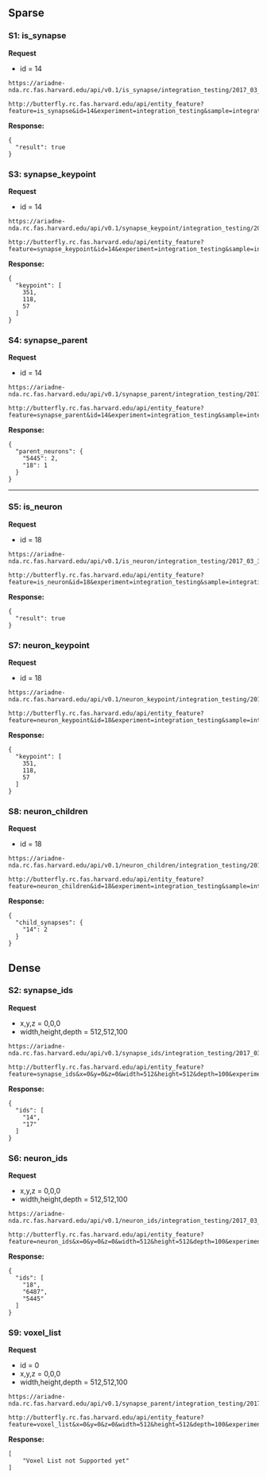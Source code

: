 ## Sparse

### S1: is_synapse

**Request**

- id = 14


```
https://ariadne-nda.rc.fas.harvard.edu/api/v0.1/is_synapse/integration_testing/2017_03_31/raw/14
```

```
http://butterfly.rc.fas.harvard.edu/api/entity_feature?feature=is_synapse&id=14&experiment=integration_testing&sample=integration_testing&dataset=2017_03_31&channel=raw
```

**Response:**

```
{
  "result": true
}
```

### S3: synapse_keypoint

**Request**

- id = 14

```
https://ariadne-nda.rc.fas.harvard.edu/api/v0.1/synapse_keypoint/integration_testing/2017_03_31/raw/0/14
```

```
http://butterfly.rc.fas.harvard.edu/api/entity_feature?feature=synapse_keypoint&id=14&experiment=integration_testing&sample=integration_testing&dataset=2017_03_31&channel=raw
```

**Response:**

```
{
  "keypoint": [
    351,
    118,
    57
  ]
}
```

### S4: synapse_parent

**Request**

- id = 14

```
https://ariadne-nda.rc.fas.harvard.edu/api/v0.1/synapse_parent/integration_testing/2017_03_31/raw/14
```

```
http://butterfly.rc.fas.harvard.edu/api/entity_feature?feature=synapse_parent&id=14&experiment=integration_testing&sample=integration_testing&dataset=2017_03_31&channel=raw
```

**Response:**

```
{
  "parent_neurons": {
    "5445": 2,
    "18": 1
  }
}
```

*****


### S5: is_neuron

**Request**

- id = 18

```
https://ariadne-nda.rc.fas.harvard.edu/api/v0.1/is_neuron/integration_testing/2017_03_31/raw/18
```

```
http://butterfly.rc.fas.harvard.edu/api/entity_feature?feature=is_neuron&id=18&experiment=integration_testing&sample=integration_testing&dataset=2017_03_31&channel=raw
```

**Response:**

```
{
  "result": true
}
```

### S7: neuron_keypoint

**Request**

- id = 18

```
https://ariadne-nda.rc.fas.harvard.edu/api/v0.1/neuron_keypoint/integration_testing/2017_03_31/raw/0/18
```

```
http://butterfly.rc.fas.harvard.edu/api/entity_feature?feature=neuron_keypoint&id=18&experiment=integration_testing&sample=integration_testing&dataset=2017_03_31&channel=raw
```


**Response:**

```
{
  "keypoint": [
    351,
    118,
    57
  ]
}
```

### S8: neuron_children

**Request**

- id = 18

```
https://ariadne-nda.rc.fas.harvard.edu/api/v0.1/neuron_children/integration_testing/2017_03_31/raw/18
```

```
http://butterfly.rc.fas.harvard.edu/api/entity_feature?feature=neuron_children&id=18&experiment=integration_testing&sample=integration_testing&dataset=2017_03_31&channel=raw
```


**Response:**

```
{
  "child_synapses": {
    "14": 2
  }
}
```

## Dense

### S2: synapse_ids

**Request**

- x,y,z = 0,0,0
- width,height,depth = 512,512,100

```
https://ariadne-nda.rc.fas.harvard.edu/api/v0.1/synapse_ids/integration_testing/2017_03_31/raw/0/0,512/0,521/0,100/
```

```
http://butterfly.rc.fas.harvard.edu/api/entity_feature?feature=synapse_ids&x=0&y=0&z=0&width=512&height=512&depth=100&experiment=integration_testing&sample=integration_testing&dataset=2017_03_31&channel=raw
```

**Response:**

```
{
  "ids": [
    "14",
    "17"
  ]
}
```

### S6: neuron_ids

**Request**

- x,y,z = 0,0,0
- width,height,depth = 512,512,100


```
https://ariadne-nda.rc.fas.harvard.edu/api/v0.1/neuron_ids/integration_testing/2017_03_31/raw/0/0,512/0,521/0,100/
```

```
http://butterfly.rc.fas.harvard.edu/api/entity_feature?feature=neuron_ids&x=0&y=0&z=0&width=512&height=512&depth=100&experiment=integration_testing&sample=integration_testing&dataset=2017_03_31&channel=raw
```

**Response:**

```
{
  "ids": [
    "18",
    "6487",
    "5445"
  ]
}
```

### S9: voxel_list

**Request**

- id = 0
- x,y,z = 0,0,0
- width,height,depth = 512,512,100

```
https://ariadne-nda.rc.fas.harvard.edu/api/v0.1/synapse_parent/integration_testing/2017_03_31/raw/0/0,512/0,521/0,100/
```

```
http://butterfly.rc.fas.harvard.edu/api/entity_feature?feature=voxel_list&x=0&y=0&z=0&width=512&height=512&depth=100&experiment=integration_testing&sample=integration_testing&dataset=2017_03_31&channel=raw
```

**Response:**

```
[
    "Voxel List not Supported yet"
]
```
